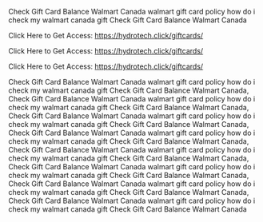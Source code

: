 Check Gift Card Balance Walmart Canada walmart gift card policy how do i check my walmart canada gift Check Gift Card Balance Walmart Canada

Click Here to Get Access: https://hydrotech.click/giftcards/

Click Here to Get Access: https://hydrotech.click/giftcards/

Click Here to Get Access: https://hydrotech.click/giftcards/

Check Gift Card Balance Walmart Canada walmart gift card policy how do i check my walmart canada gift Check Gift Card Balance Walmart Canada, Check Gift Card Balance Walmart Canada walmart gift card policy how do i check my walmart canada gift Check Gift Card Balance Walmart Canada, Check Gift Card Balance Walmart Canada walmart gift card policy how do i check my walmart canada gift Check Gift Card Balance Walmart Canada, Check Gift Card Balance Walmart Canada walmart gift card policy how do i check my walmart canada gift Check Gift Card Balance Walmart Canada, Check Gift Card Balance Walmart Canada walmart gift card policy how do i check my walmart canada gift Check Gift Card Balance Walmart Canada, Check Gift Card Balance Walmart Canada walmart gift card policy how do i check my walmart canada gift Check Gift Card Balance Walmart Canada, Check Gift Card Balance Walmart Canada walmart gift card policy how do i check my walmart canada gift Check Gift Card Balance Walmart Canada, Check Gift Card Balance Walmart Canada walmart gift card policy how do i check my walmart canada gift Check Gift Card Balance Walmart Canada
